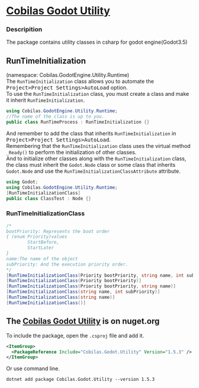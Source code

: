 # [Cobilas Godot Utility](com.cobilas.godot.utility.api/Cobilas.GodotEngine.Utility.html)
### Descripition
The package contains utility classes in csharp for godot engine(Godot3.5)
## RunTimeInitialization
(namespace: Cobilas.GodotEngine.Utility.Runtime) \
The `RunTimeInitialization` class allows you to automate the <kbd>Project&gt;Project Settings&gt;AutoLoad</kbd> option. \
To use the `RunTimeInitialization` class, you must create a class and make it inherit `RunTimeInitialization`.
```c#
using Cobilas.GodotEngine.Utility.Runtime;
//The name of the class is up to you.
public class RunTimeProcess : RunTimeInitialization {}
```
And remember to add the class that inherits `RunTimeInitialization` in <kbd>Project&gt;Project Settings&gt;AutoLoad</kbd>. \
Remembering that the `RunTimeInitialization` class uses the virtual method `_Ready()` to perform the initialization of other classes. \
And to initialize other classes along with the `RunTimeInitialization` class, the class must inherit the `Godot.Node` class or some class that inherits `Godot.Node` and use the `RunTimeInitializationClassAttribute` attribute.
```c#
using Godot;
using Cobilas.GodotEngine.Utility.Runtime;
[RunTimeInitializationClass]
public class ClassTest : Node {}
```
### RunTimeInitializationClass
```c#
/*
bootPriority: Represents the boot order
{ (enum Priority)values
        StartBefore,
        StartLater
}
name:The name of the object
subPriority: And the execution priority order.
*/
[RunTimeInitializationClass(Priority bootPriority, string name, int subPriority)]
[RunTimeInitializationClass(Priority bootPriority)]
[RunTimeInitializationClass(Priority bootPriority, string name)]
[RunTimeInitializationClass(string name, int subPriority)]
[RunTimeInitializationClass(string name)]
[RunTimeInitializationClass()]
```
## The [Cobilas Godot Utility](https://www.nuget.org/packages/Cobilas.Godot.Utility/) is on nuget.org
To include the package, open the `.csproj` file and add it.
```xml
<ItemGroup>
  <PackageReference Include="Cobilas.Godot.Utility" Version="1.5.3" />
</ItemGroup>
```
Or use command line.
```
dotnet add package Cobilas.Godot.Utility --version 1.5.3
```

